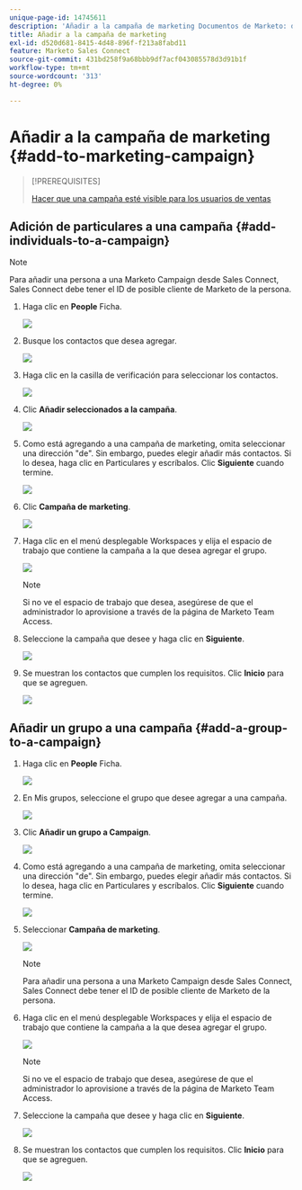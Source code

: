 ```yaml
---
unique-page-id: 14745611
description: 'Añadir a la campaña de marketing Documentos de Marketo: documentación del producto'
title: Añadir a la campaña de marketing
exl-id: d520d681-8415-4d48-896f-f213a8fabd11
feature: Marketo Sales Connect
source-git-commit: 431bd258f9a68bbb9df7acf043085578d3d91b1f
workflow-type: tm+mt
source-wordcount: '313'
ht-degree: 0%

---
```


# Añadir a la campaña de marketing {#add-to-marketing-campaign}

>[!PREREQUISITES]
>
>[Hacer que una campaña esté visible para los usuarios de ventas](/help/marketo/product-docs/marketo-sales-connect/marketo/make-a-campaign-visible-to-sales-connect-users.md)

## Adición de particulares a una campaña {#add-individuals-to-a-campaign}

>[!NOTE]
>
>Para añadir una persona a una Marketo Campaign desde Sales Connect, Sales Connect debe tener el ID de posible cliente de Marketo de la persona.

1. Haga clic en **People** Ficha.

   ![](assets/one-3.png)

1. Busque los contactos que desea agregar.

   ![](assets/two-3.png)

1. Haga clic en la casilla de verificación para seleccionar los contactos.

   ![](assets/three-3.png)

1. Clic **Añadir seleccionados a la campaña**.

   ![](assets/four-3.png)

1. Como está agregando a una campaña de marketing, omita seleccionar una dirección &quot;de&quot;. Sin embargo, puedes elegir añadir más contactos. Si lo desea, haga clic en Particulares y escríbalos. Clic **Siguiente** cuando termine.

   ![](assets/five-2.png)

1. Clic **Campaña de marketing**.

   ![](assets/six-1.png)

1. Haga clic en el menú desplegable Workspaces y elija el espacio de trabajo que contiene la campaña a la que desea agregar el grupo.

   ![](assets/seven-1.png)

   >[!NOTE]
   >
   >Si no ve el espacio de trabajo que desea, asegúrese de que el administrador lo aprovisione a través de la página de Marketo Team Access.

1. Seleccione la campaña que desee y haga clic en **Siguiente**.

   ![](assets/eight.png)

1. Se muestran los contactos que cumplen los requisitos. Clic **Inicio** para que se agreguen.

   ![](assets/nine.png)

## Añadir un grupo a una campaña {#add-a-group-to-a-campaign}

1. Haga clic en **People** Ficha.

   ![](assets/one-3.png)

1. En Mis grupos, seleccione el grupo que desee agregar a una campaña.

   ![](assets/eleven.png)

1. Clic **Añadir un grupo a Campaign**.

   ![](assets/twelve.png)

1. Como está agregando a una campaña de marketing, omita seleccionar una dirección &quot;de&quot;. Sin embargo, puedes elegir añadir más contactos. Si lo desea, haga clic en Particulares y escríbalos. Clic **Siguiente** cuando termine.

   ![](assets/thirteen.png)

1. Seleccionar **Campaña de marketing**.

   ![](assets/six-1.png)

   >[!NOTE]
   >
   >Para añadir una persona a una Marketo Campaign desde Sales Connect, Sales Connect debe tener el ID de posible cliente de Marketo de la persona.

1. Haga clic en el menú desplegable Workspaces y elija el espacio de trabajo que contiene la campaña a la que desea agregar el grupo.

   ![](assets/seven-1.png)

   >[!NOTE]
   >
   >Si no ve el espacio de trabajo que desea, asegúrese de que el administrador lo aprovisione a través de la página de Marketo Team Access.

1. Seleccione la campaña que desee y haga clic en **Siguiente**.

   ![](assets/eight.png)

1. Se muestran los contactos que cumplen los requisitos. Clic **Inicio** para que se agreguen.

   ![](assets/nine.png)
